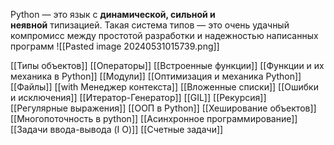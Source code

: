 Python — это язык с **динамической, сильной и неявной** типизацией. Такая система типов — это очень удачный компромисс между простотой разработки и надежностью написанных программ
![[Pasted image 20240531015739.png]]

[[Типы объектов]]
[[Операторы]]
[[Встроенные функции]]
[[Функции и их механика в Python]]
[[Модули]]
[[Оптимизация и механика Python]]
[[Файлы]]
[[with Менеджер контекста]]
[[Вложенные списки]]
[[Ошибки и исключения]]
[[Итератор-Генератор]]
[[GIL]]
[[Рекурсия]]
[[Регулярные выражения]]
[[ООП в Python]]
[[Хеширование объектов]]
[[Многопоточность в python]]
[[Асинхронное программирование]]
[[Задачи ввода-вывода (I O)]]
[[Счетные задачи]]